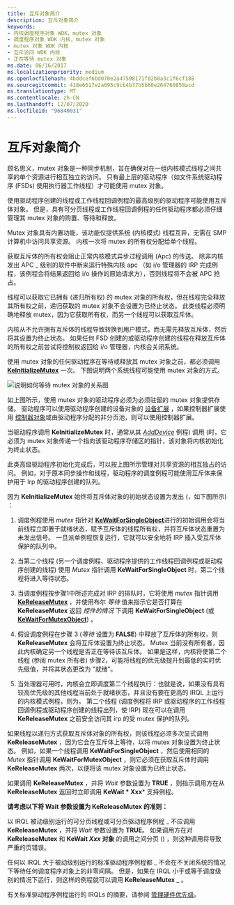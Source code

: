 ```yaml
---
title: 互斥对象简介
description: 互斥对象简介
keywords:
- 内核调度程序对象 WDK，mutex 对象
- 调度程序对象 WDK 内核，mutex 对象
- mutex 对象 WDK 内核
- 互斥访问 WDK 内核
- 正在等待 mutex 对象
ms.date: 06/16/2017
ms.localizationpriority: medium
ms.openlocfilehash: 4bddcef6bd070e2a47598171f02b0a3c1f6cf188
ms.sourcegitcommit: 418e6617e2a695c9cb4b37b5b60e264760858acd
ms.translationtype: MT
ms.contentlocale: zh-CN
ms.lasthandoff: 12/07/2020
ms.locfileid: "96840031"
---
```

# <a name="introduction-to-mutex-objects"></a>互斥对象简介


顾名思义，mutex 对象是一种同步机制，旨在确保对在一组内核模式线程之间共享的单个资源进行相互独立的访问。 只有最上层的驱动程序（如文件系统驱动程序 (FSDs) 使用执行器工作线程）才可能使用 mutex 对象。

使用驱动程序创建的线程或工作线程回调例程的最高级别的驱动程序可能使用互斥体对象。 但是，具有可分页线程或工作线程回调例程的任何驱动程序都必须仔细管理其 mutex 对象的购置、等待和释放。

Mutex 对象具有内置功能，该功能仅提供系统 (内核模式) 线程互异，无需在 SMP 计算机中访问共享资源。 内核一次将 mutex 的所有权分配给单个线程。

获取互斥体的所有权会阻止正常内核模式异步过程调用 (Apc) 的传送。 除非内核发出 APC \_ 级别的软件中断来运行特殊内核 apc （如 i/o 管理器的 IRP 完成例程，该例程会将结果返回给 i/o 操作的原始请求方），否则线程将不会被 APC 抢占。

线程可以获取它已拥有 (递归所有权) 的 mutex 对象的所有权，但在线程完全释放其所有权之前，递归获取的 mutex 对象不会设置为已终止状态。 此类线程必须明确地释放 mutex，因为它获取所有权，而另一个线程可以获取互斥体。

内核从不允许拥有互斥体的线程导致转换到用户模式，而无需先释放互斥体，然后将其设置为终止状态。 如果任何 FSD 创建的或驱动程序创建的线程在释放互斥体的所有权之前尝试将控制权返回给 i/o 管理器，内核会关闭系统。

使用 mutex 对象的任何驱动程序在等待或释放其 mutex 对象之前，都必须调用 [**KeInitializeMutex**](/windows-hardware/drivers/ddi/wdm/nf-wdm-keinitializemutex) 一次。 下图说明两个系统线程可能使用 mutex 对象的方式。

![说明如何等待 mutex 对象的关系图](images/3mutxobj.png)

如上图所示，使用 mutex 对象的驱动程序必须为必须驻留的 mutex 对象提供存储。 驱动程序可以使用驱动程序创建的设备对象的 [设备扩展](device-extensions.md) ，如果控制器扩展使用 [控制器对象](./introduction-to-controller-objects.md)或由驱动程序分配的非分页池，则可以使用控制器扩展。

当驱动程序调用 **KeInitializeMutex** 时，通常从其 [*AddDevice*](/windows-hardware/drivers/ddi/wdm/nc-wdm-driver_add_device) 例程) 调用 (时，它必须为 mutex 对象传递一个指向该驱动程序存储区的指针，该对象将内核初始化为终止状态。

此类高级驱动程序初始化完成后，可以按上图所示管理对共享资源的相互独占的访问。 例如，对于原本同步操作和线程，驱动程序的调度例程可能使用互斥体来保护用于 Irp 的驱动程序创建的队列。

因为 **KeInitializeMutex** 始终将互斥体对象的初始状态设置为发出 (，如下图所示) ：

1.  调度例程使用 *mutex* 指针对 [**KeWaitForSingleObject**](/windows-hardware/drivers/ddi/wdm/nf-wdm-kewaitforsingleobject)进行的初始调用会将当前线程立即置于就绪状态，赋予互斥体的线程所有权，并将互斥体状态重置为未发出信号。 一旦派单例程恢复运行，它就可以安全地将 IRP 插入受互斥体保护的队列中。

2.  当第二个线程 (另一个调度例程、驱动程序提供的工作线程回调例程或驱动程序创建的线程) 使用 *Mutex* 指针调用 **KeWaitForSingleObject** 时，第二个线程将进入等待状态。

3.  当调度例程按步骤1中所述完成对 IRP 的排队时，它将使用 *mutex* 指针调用 [**KeReleaseMutex**](/windows-hardware/drivers/ddi/wdm/nf-wdm-kereleasemutex) ，并使用布尔 *等待* 值来指示它是否打算在 **KeReleaseMutex** 返回 *控件的情况* 下调用 **KeWaitForSingleObject** (或 [**KeWaitForMutexObject**](https://msdn.microsoft.com/library/windows/hardware/ff553344)) 。

4.  假设调度例程在步骤 3 (*等待* 设置为 **FALSE**) 中释放了互斥体的所有权，则 **KeReleaseMutex** 会将互斥体设置为终止状态。 Mutex 当前没有所有者，因此内核确定另一个线程是否正在等待该互斥体。 如果是这样，内核将使第二个线程 (参阅 mutex 所有者) 步骤2，可能将线程的优先级提升到最低的实时优先级值，并将其状态更改为 "就绪"。

5.  当处理器可用时，内核会立即调度第二个线程执行：也就是说，如果没有具有较高优先级的其他线程当前处于就绪状态，并且没有要在更高的 IRQL 上运行的内核模式例程，则为。 第二个线程 (调度例程将 IRP 或驱动程序的工作线程回调例程或驱动程序创建的线程出列，使 IRP) 现在可以在调用 **KeReleaseMutex** 之前安全访问其 irp 的受 mutex 保护的队列。

如果线程以递归方式获取互斥体对象的所有权，则该线程必须多次显式调用 **KeReleaseMutex** ，因为它会在互斥体上等待，以将 mutex 对象设置为终止状态。 例如，如果一个线程调用 **KeWaitForSingleObject** ，然后使用相同的 *Mutex* 指针调用 **KeWaitForMutexObject** ，则它必须在获取互斥体时调用 **KeReleaseMutex** 两次，以便将该 mutex 对象设置为已终止状态。

如果调用 **KeReleaseMutex** ，并将 *Wait* 参数设置为 **TRUE** ，则指示调用方在从 **KeReleaseMutex** 返回时立即调用 **KeWait * Xxx*** 支持例程。

**请考虑以下将 Wait 参数设置为 KeReleaseMutex 的准则：**

以 IRQL 被动级别运行的可分页线程或可分页驱动程序例程 \_ 不应调用 **KeReleaseMutex** ，并将 *Wait* 参数设置为 **TRUE**。 如果调用方在对 **KeReleaseMutex** 和 **KeWait *Xxx* 对象** 的调用之间分页 () ，则这种调用将导致严重的页错误。

任何以 IRQL 大于被动级别运行的标准驱动程序例程都 \_ 不会在不关闭系统的情况下等待任何调度程序对象上的非零间隔。 但是，如果在 IRQL 小于或等于调度级别的情况下运行，则这样的例程就可以调用 **KeReleaseMutex** \_ 。

有关标准驱动程序例程运行的 IRQLs 的摘要，请参阅 [管理硬件优先级](managing-hardware-priorities.md)。

 

